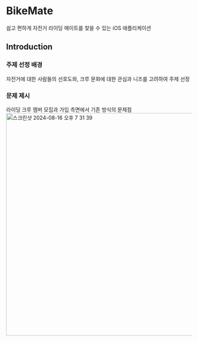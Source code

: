 # BikeMate
쉽고 편하게 자전거 라이딩 메이트를 찾을 수 있는 iOS 애플리케이션

## Introduction
<h3>주제 선정 배경</h3>
자전거에 대한 사람들의 선호도와, 크루 문화에 대한 관심과 니즈를 고려하여 주제 선정

<h3>문제 제시</h3>
라이딩 크루 멤버 모집과 가입 측면에서 기존 방식의 문제점
<img width="603" alt="스크린샷 2024-08-16 오후 7 31 39" src="https://github.com/user-attachments/assets/35ffd9fb-4e81-4cda-b3fc-da34e26e65cf">

